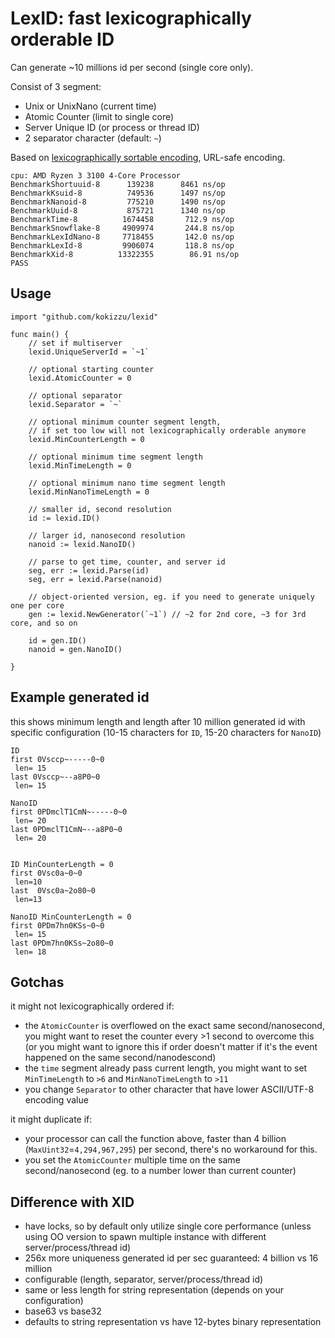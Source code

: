 
# LexID: fast lexicographically orderable ID

Can generate ~10 millions id per second (single core only).

Consist of 3 segment:
- Unix or UnixNano (current time)
- Atomic Counter (limit to single core)
- Server Unique ID (or process or thread ID)
- 2 separator character (default: `~`)

Based on [lexicographically sortable encoding](//github.com/kokizzu/gotro/tree/master/S), URL-safe encoding.

```
cpu: AMD Ryzen 3 3100 4-Core Processor    
BenchmarkShortuuid-8   	  139238	  8461 ns/op
BenchmarkKsuid-8       	  749536	  1497 ns/op
BenchmarkNanoid-8      	  775210	  1490 ns/op
BenchmarkUuid-8        	  875721	  1340 ns/op
BenchmarkTime-8        	 1674458	   712.9 ns/op
BenchmarkSnowflake-8   	 4909974	   244.8 ns/op
BenchmarkLexIdNano-8   	 7718455	   142.0 ns/op
BenchmarkLexId-8       	 9906074	   118.8 ns/op
BenchmarkXid-8         	13322355	    86.91 ns/op
PASS
```

## Usage

```
import "github.com/kokizzu/lexid"

func main() {
	// set if multiserver
	lexid.UniqueServerId = `~1`
	
	// optional starting counter
	lexid.AtomicCounter = 0
	
	// optional separator
	lexid.Separator = `~`
	
	// optional minimum counter segment length, 
	// if set too low will not lexicographically orderable anymore
	lexid.MinCounterLength = 0
	
	// optional minimum time segment length
	lexid.MinTimeLength = 0
	
	// optional minimum nano time segment length
	lexid.MinNanoTimeLength = 0
	
	// smaller id, second resolution
	id := lexid.ID()
	
	// larger id, nanosecond resolution
	nanoid := lexid.NanoID()
	
	// parse to get time, counter, and server id
	seg, err := lexid.Parse(id)
	seg, err = lexid.Parse(nanoid)  
	
	// object-oriented version, eg. if you need to generate uniquely one per core
	gen := lexid.NewGenerator(`~1`) // ~2 for 2nd core, ~3 for 3rd core, and so on
	
	id = gen.ID()
	nanoid = gen.NanoID()
	
}
```

## Example generated id

this shows minimum length and length after 10 million generated id with specific configuration (10-15 characters for `ID`, 15-20 characters for `NanoID`)

```
ID 
first 0Vsccp~-----0~0
 len= 15
last 0Vsccp~--a8P0~0
 len= 15

NanoID
first 0PDmclT1CmN~-----0~0
 len= 20
last 0PDmclT1CmN~--a8P0~0
 len= 20


ID MinCounterLength = 0
first 0Vsc0a~0~0 
 len=10
last  0Vsc0a~2o80~0 
 len=13

NanoID MinCounterLength = 0
first 0PDm7hn0KSs~0~0
 len= 15
last 0PDm7hn0KSs~2o80~0
 len= 18 
```

## Gotchas

it might not lexicographically ordered if:
- the `AtomicCounter` is overflowed on the exact same second/nanosecond, you might want to reset the counter every >1 second to overcome this (or you might want to ignore this if order doesn't matter if it's the event happened on the same second/nanodescond)
- the `time` segment already pass current length, you might want to set `MinTimeLength` to `>6` and `MinNanoTimeLength` to `>11` 
- you change `Separator` to other character that have lower ASCII/UTF-8 encoding value

it might duplicate if:
- your processor can call the function above, faster than 4 billion (`MaxUint32`=`4,294,967,295`) per second, there's no workaround for this.
- you set the `AtomicCounter` multiple time on the same second/nanosecond (eg. to a number lower than current counter)

## Difference with XID

- have locks, so by default only utilize single core performance (unless using OO version to spawn multiple instance with different server/process/thread id)
- 256x more uniqueness generated id per sec guaranteed: 4 billion vs 16 million
- configurable (length, separator, server/process/thread id)
- same or less length for string representation (depends on your configuration)
- base63 vs base32
- defaults to string representation vs have 12-bytes binary representation
